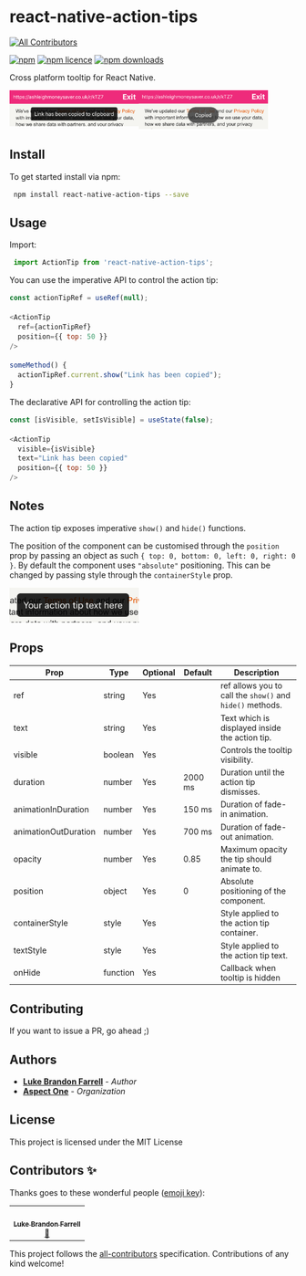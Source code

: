 # react-native-action-tips
<!-- ALL-CONTRIBUTORS-BADGE:START - Do not remove or modify this section -->
[![All Contributors](https://img.shields.io/badge/all_contributors-1-orange.svg?style=flat-square)](#contributors-)
<!-- ALL-CONTRIBUTORS-BADGE:END -->

[![npm](https://img.shields.io/npm/v/react-native-action-tips.svg?style=flat-square)](https://www.npmjs.com/package/react-native-action-tips)
[![npm licence](http://img.shields.io/npm/l/react-native-action-tips.svg?style=flat-square)](https://npmjs.org/package/react-native-action-tips)
[![npm downloads](http://img.shields.io/npm/dt/react-native-action-tips.svg?style=flat-square)](https://npmjs.org/package/react-native-action-tips)

Cross platform tooltip for React Native.

  <img align="left" src="https://raw.githubusercontent.com/LukeBrandonFarrell/open-source-images/master/react-native-action-tips/ios.png" width="45%" />
  <img src="https://raw.githubusercontent.com/LukeBrandonFarrell/open-source-images/master/react-native-action-tips/android.png" width="45%" />

## Install

To get started install via npm:
```sh
 npm install react-native-action-tips --save
```

## Usage

Import:
```js
 import ActionTip from 'react-native-action-tips';
```

You can use the imperative API to control the action tip:
```js
const actionTipRef = useRef(null);

<ActionTip
  ref={actionTipRef}
  position={{ top: 50 }}
/>

someMethod() {
  actionTipRef.current.show("Link has been copied");
}

```
The declarative API for controlling the action tip:

```js
const [isVisible, setIsVisible] = useState(false);

<ActionTip
  visible={isVisible}
  text="Link has been copied"
  position={{ top: 50 }}
/>
```

## Notes

The action tip exposes imperative `show()` and `hide()` functions.

The position of the component can be customised through the `position` prop by passing an object as such `{ top: 0, bottom: 0, left: 0, right: 0 }`. By default the component uses `"absolute"` positioning. This can be changed by passing style through the `containerStyle` prop.

<img src="https://raw.githubusercontent.com/LukeBrandonFarrell/open-source-images/master/react-native-action-tips/tip.png" width="45%" />

## Props

| Prop            | Type          | Optional  | Default              | Description                                                                             |
| --------------- | ------------- | --------- | -------------------- | --------------------------------------------------------------------------------------- |
| ref           | string        | Yes        |                      | ref allows you to call the `show()` and `hide()` methods.                             |
| text            | string        | Yes        |                      | Text which is displayed inside the action tip.     
| visible         | boolean        | Yes        |                      | Controls the tooltip visibility.                |
| duration        | number        | Yes       | 2000 ms              | Duration until the action tip dismisses.                                                |
| animationInDuration  | number   | Yes       | 150 ms               | Duration of fade-in animation.                                                          |
| animationOutDuration | number   | Yes       | 700 ms               | Duration of fade-out animation.                                                         |
| opacity         | number        | Yes       | 0.85                 | Maximum opacity the tip should animate to.                                              |
| position        | object        | Yes       | 0                    | Absolute positioning of the component.                                                  |                                 |
| containerStyle  | style         | Yes       |                      | Style applied to the action tip container.                                              |
| textStyle   | style    | Yes       |                      | Style applied to the action tip text.                                                   |
| onHide   | function    | Yes       |                      | Callback when tooltip is hidden                                                   |
## Contributing

If you want to issue a PR, go ahead ;)

## Authors

* [**Luke Brandon Farrell**](https://lukebrandonfarrell.com/) - *Author*
* [**Aspect One**](https://github.com/aspect-one/) - *Organization*

## License

This project is licensed under the MIT License
## Contributors ✨

Thanks goes to these wonderful people ([emoji key](https://allcontributors.org/docs/en/emoji-key)):

<!-- ALL-CONTRIBUTORS-LIST:START - Do not remove or modify this section -->
<!-- prettier-ignore-start -->
<!-- markdownlint-disable -->
<table>
  <tr>
    <td align="center"><a href="http://www.lukebrandonfarrell.com"><img src="https://avatars3.githubusercontent.com/u/18139277?v=4" width="100px;" alt=""/><br /><sub><b>Luke Brandon Farrell</b></sub></a><br /><a href="https://github.com/aspect-apps/react-native-action-tips/commits?author=lukebrandonfarrell" title="Documentation">📖</a></td>
  </tr>
</table>

<!-- markdownlint-enable -->
<!-- prettier-ignore-end -->
<!-- ALL-CONTRIBUTORS-LIST:END -->

This project follows the [all-contributors](https://github.com/all-contributors/all-contributors) specification. Contributions of any kind welcome!